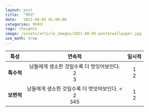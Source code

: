 ```yaml
---
layout: post
title:  "취미"
date:   2021-08-05 01:00:00
categories: 에세이
tags: thoughts
image: /assets/article_images/2021-08-05-post4/wallpaper.jpg
use_math: true
---
```


 특성 | **연속적** | **일시적**
:---:|:---:|:---:
**특수적** |남들에게 생소한 것일수록 더 멋잇어보인다. <br /> 2 <br /> 3 | 1 <br /> 2 
**보편적** | 남들에게 생소한 것일수록 더 멋잇어보인다. < <br /> 2 <br /> 345| 1 <br /> 2 

